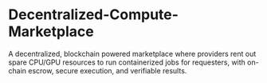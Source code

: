 # Decentralized-Compute-Marketplace
A decentralized, blockchain powered marketplace where providers rent out spare CPU/GPU resources to run containerized jobs for requesters, with on-chain escrow, secure execution, and verifiable results.
